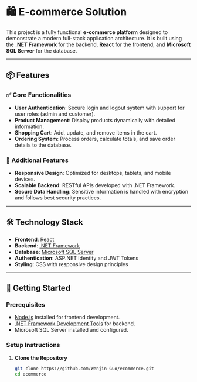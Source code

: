 # 🛍 E-commerce Solution

This project is a fully functional **e-commerce platform** designed to demonstrate a modern full-stack application architecture. It is built using the **.NET Framework** for the backend, **React** for the frontend, and **Microsoft SQL Server** for the database.

---

## 📦 Features

### ✅ Core Functionalities
- **User Authentication**: Secure login and logout system with support for user roles (admin and customer).
- **Product Management**: Display products dynamically with detailed information.
- **Shopping Cart**: Add, update, and remove items in the cart.
- **Ordering System**: Process orders, calculate totals, and save order details to the database.

### 🌟 Additional Features
- **Responsive Design**: Optimized for desktops, tablets, and mobile devices.
- **Scalable Backend**: RESTful APIs developed with .NET Framework.
- **Secure Data Handling**: Sensitive information is handled with encryption and follows best security practices.

---

## 🛠 Technology Stack

- **Frontend**: [React](https://reactjs.org/)  
- **Backend**: [.NET Framework](https://dotnet.microsoft.com/)  
- **Database**: [Microsoft SQL Server](https://www.microsoft.com/sql-server)  
- **Authentication**: ASP.NET Identity and JWT Tokens  
- **Styling**: CSS with responsive design principles  

---

## 🚀 Getting Started

### Prerequisites
- [Node.js](https://nodejs.org/) installed for frontend development.
- [.NET Framework Development Tools](https://dotnet.microsoft.com/) for backend.
- Microsoft SQL Server installed and configured.

### Setup Instructions

1. **Clone the Repository**
   ```bash
   git clone https://github.com/Wenjin-Guo/ecommerce.git
   cd ecommerce
